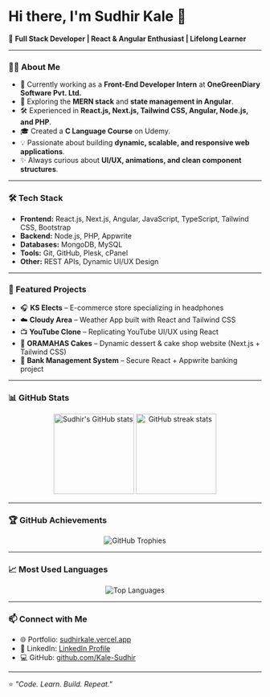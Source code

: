 # Hi there, I'm Sudhir Kale 👋

🚀 **Full Stack Developer | React & Angular Enthusiast | Lifelong Learner**

---

### 👨‍💻 About Me
- 💼 Currently working as a **Front-End Developer Intern** at **OneGreenDiary Software Pvt. Ltd.**
- 🌱 Exploring the **MERN stack** and **state management in Angular**.
- 🛠️ Experienced in **React.js, Next.js, Tailwind CSS, Angular, Node.js, and PHP**.
- 🎓 Created a **C Language Course** on Udemy.
- 💡 Passionate about building **dynamic, scalable, and responsive web applications**.
- ✨ Always curious about **UI/UX, animations, and clean component structures**.

---

### 🛠️ Tech Stack
- **Frontend:** React.js, Next.js, Angular, JavaScript, TypeScript, Tailwind CSS, Bootstrap  
- **Backend:** Node.js, PHP, Appwrite  
- **Databases:** MongoDB, MySQL  
- **Tools:** Git, GitHub, Plesk, cPanel  
- **Other:** REST APIs, Dynamic UI/UX Design  

---

### 📌 Featured Projects
- 🎧 **KS Elects** – E-commerce store specializing in headphones  
- ☁️ **Cloudy Area** – Weather App built with React and Tailwind CSS  
- 📺 **YouTube Clone** – Replicating YouTube UI/UX using React  
- 🎂 **ORAMAHAS Cakes** – Dynamic dessert & cake shop website (Next.js + Tailwind CSS)  
- 🏦 **Bank Management System** – Secure React + Appwrite banking project  

---

### 📊 GitHub Stats
<p align="center">
  <img src="https://github-readme-stats.vercel.app/api?username=Kale-Sudhir&show_icons=true&theme=tokyonight" alt="Sudhir's GitHub stats" height="160"/>
  <img src="https://github-readme-streak-stats.herokuapp.com/?user=Kale-Sudhir&theme=tokyonight" alt="GitHub streak stats" height="160"/>
</p>

---

### 🏆 GitHub Achievements
<p align="center">
  <img src="https://github-profile-trophy.vercel.app/?username=Kale-Sudhir&theme=tokyonight&margin-w=10&margin-h=10" alt="GitHub Trophies"/>
</p>

---

### 📈 Most Used Languages
<p align="center">
  <img src="https://github-readme-stats.vercel.app/api/top-langs/?username=Kale-Sudhir&layout=compact&theme=tokyonight" alt="Top Languages"/>
</p>

---

### 📫 Connect with Me
- 🌐 Portfolio: [sudhirkale.vercel.app](https://sudhirkale.vercel.app/)  
- 💼 LinkedIn: [LinkedIn Profile](https://www.linkedin.com/in/sudhir-kale/)  
- 💻 GitHub: [github.com/Kale-Sudhir](https://github.com/Kale-Sudhir)  

---

⭐️ *"Code. Learn. Build. Repeat."*
